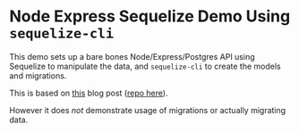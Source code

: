 # Node Express Sequelize Demo Using `sequelize-cli`

This demo sets up a bare bones Node/Express/Postgres API using Sequelize to manipulate the data, and `sequelize-cli` to create the models and migrations.

This is based on [this](https://scotch.io/tutorials/getting-started-with-node-express-and-postgres-using-sequelize) blog post ([repo here](https://github.com/waiyaki/postgres-express-node-tutorial/tree/master/server)).

However it does *not* demonstrate usage of migrations or actually migrating data.